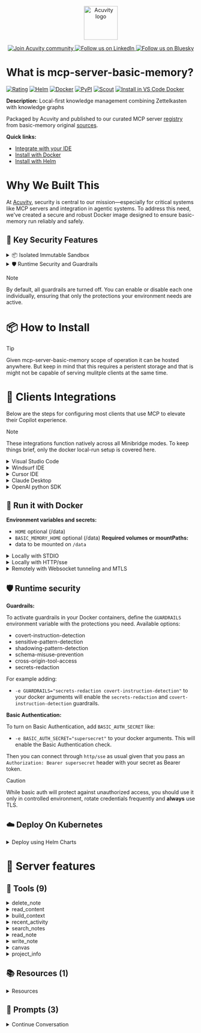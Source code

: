 <p align="center">
  <a href="https://acuvity.ai">
    <picture>
      <img src="https://mma.prnewswire.com/media/2544052/Acuvity__Logo.jpg" height="90" alt="Acuvity logo"/>
    </picture>
  </a>
</p>
<p align="center">
  <a href="https://discord.gg/BkU7fBkrNk">
    <img src="https://img.shields.io/badge/Acuvity-Join-7289DA?logo=discord&logoColor=fff" alt="Join Acuvity community" />
  </a>
<a href="https://www.linkedin.com/company/acuvity/">
    <img src="https://img.shields.io/badge/LinkedIn-Follow-7289DA" alt="Follow us on LinkedIn" />
  </a>
<a href="https://bsky.app/profile/acuvity.bsky.social">
    <img src="https://img.shields.io/badge/Bluesky-Follow-7289DA"?logo=bluesky&logoColor=fff" alt="Follow us on Bluesky" />
  </a>
</p>


# What is mcp-server-basic-memory?

[![Rating](https://img.shields.io/badge/C-3775A9?label=Rating)](https://docs.anthropic.com/en/docs/build-with-claude/tool-use/implement-tool-use#best-practices-for-tool-definitions)
[![Helm](https://img.shields.io/badge/1.0.0-3775A9?logo=helm&label=Charts&logoColor=fff)](https://hub.docker.com/r/acuvity/mcp-server-basic-memory/tags/)
[![Docker](https://img.shields.io/docker/image-size/acuvity/mcp-server-basic-memory/0.12.3?logo=docker&logoColor=fff&label=0.12.3)](https://hub.docker.com/r/acuvity/mcp-server-basic-memory)
[![PyPI](https://img.shields.io/badge/0.12.3-3775A9?logo=pypi&logoColor=fff&label=basic-memory)](https://pypi.org/project/basic-memory/)
[![Scout](https://img.shields.io/badge/Active-3775A9?logo=docker&logoColor=fff&label=Scout)](https://hub.docker.com/r/acuvity/mcp-server-fetch/)
[![Install in VS Code Docker](https://img.shields.io/badge/VS_Code-One_click_install-0078d7?logo=githubcopilot)](https://insiders.vscode.dev/redirect/mcp/install?name=mcp-server-basic-memory&config=%7B%22args%22%3A%5B%22run%22%2C%22-i%22%2C%22--rm%22%2C%22--read-only%22%2C%22-v%22%2C%22memory%3A%2Fdata%22%2C%22docker.io%2Facuvity%2Fmcp-server-basic-memory%3A0.12.3%22%5D%2C%22command%22%3A%22docker%22%7D)

**Description:** Local-first knowledge management combining Zettelkasten with knowledge graphs

Packaged by Acuvity and published to our curated MCP server [registry](https://mcp.acuvity.ai) from basic-memory original [sources](https://pypi.org/project/basic-memory/).

**Quick links:**

- [Integrate with your IDE](https://github.com/acuvity/mcp-servers-registry/blob/main/mcp-server-basic-memory/docker/README.md#-clients-integrations)
- [Install with Docker](https://github.com/acuvity/mcp-servers-registry/tree/main/mcp-server-basic-memory/docker/README.md#-run-it-with-docker)
- [Install with Helm](https://github.com/acuvity/mcp-servers-registry/tree/main/mcp-server-basic-memory/charts/mcp-server-basic-memory/README.md#how-to-install)

# Why We Built This

At [Acuvity](https://acuvity.ai), security is central to our mission—especially for critical systems like MCP servers and integration in agentic systems.
To address this need, we've created a secure and robust Docker image designed to ensure basic-memory run reliably and safely.

## 🔐 Key Security Features

<details>
<summary>📦 Isolated Immutable Sandbox </summary>

- **Isolated Execution**: All tools run within secure, containerized sandboxes to enforce process isolation and prevent lateral movement.
- **Non-root by Default**: Enforces least-privilege principles, minimizing the impact of potential security breaches.
- **Read-only Filesystem**: Ensures runtime immutability, preventing unauthorized modification.
- **Version Pinning**: Guarantees consistency and reproducibility across deployments by locking tool and dependency versions.
- **CVE Scanning**: Continuously scans images for known vulnerabilities using [Docker Scout](https://docs.docker.com/scout/) to support proactive mitigation.
- **SBOM & Provenance**: Delivers full supply chain transparency by embedding metadata and traceable build information."
</details>

<details>
<summary>🛡️ Runtime Security and Guardrails</summary>

**Minibridge Integration**: [Minibridge](https://github.com/acuvity/minibridge) establishes secure Agent-to-MCP connectivity, supports Rego/HTTP-based policy enforcement 🕵️, and simplifies orchestration.

The [ARC](https://github.com/acuvity/mcp-servers-registry/tree/main) container includes a [built-in Rego policy](https://github.com/acuvity/mcp-servers-registry/tree/main/mcp-server-basic-memory/docker/policy.rego) that enables a set of runtime "guardrails"" to help enforce security, privacy, and correct usage of your services. Below is an overview of each guardrail provided.

### 🔒 Resource Integrity

**Mitigates MCP Rug Pull Attacks**

* **Goal:** Protect users from malicious tool description changes after initial approval, preventing post-installation manipulation or deception.
* **Mechanism:** Locks tool descriptions upon client approval and verifies their integrity before execution. Any modification to the description triggers a security violation, blocking unauthorized changes from server-side updates.

### 🛡️ Gardrails

### Covert Instruction Detection

Monitors incoming requests for hidden or obfuscated directives that could alter policy behavior.

* **Goal:** Stop attackers from slipping unnoticed commands or payloads into otherwise harmless data.
* **Mechanism:** Applies a library of regex patterns and binary‐encoding checks to the full request body. If any pattern matches a known covert channel (e.g., steganographic markers, hidden HTML tags, escape-sequence tricks), the request is rejected.

### Sensitive Pattern Detection

Block user-defined sensitive data patterns (credential paths, filesystem references).

* **Goal:** Block accidental or malicious inclusion of sensitive information that violates data-handling rules.
* **Mechanism:** Runs a curated set of regexes against all payloads and tool descriptions—matching patterns such as `.env` files, RSA key paths, directory traversal sequences.

### Shadowing Pattern Detection

Detects and blocks "shadowing" attacks, where a malicious MCP server sneaks hidden directives into its own tool descriptions to hijack or override the behavior of other, trusted tools.

* **Goal:** Stop a rogue server from poisoning the agent’s logic by embedding instructions that alter how a different server’s tools operate (e.g., forcing all emails to go to an attacker’s address even when the user calls a separate `send_email` tool).
* **Mechanism:** During policy load, each tool description is scanned for cross‐tool override patterns—such as `<IMPORTANT>` sections referencing other tool names, hidden side‐effects, or directives that apply to a different server’s API. Any description that attempts to shadow or extend instructions for a tool outside its own namespace triggers a policy violation and is rejected.

### Schema Misuse Prevention

Enforces strict adherence to MCP input schemas.

* **Goal:** Prevent malformed or unexpected fields from bypassing validations, causing runtime errors, or enabling injections.
* **Mechanism:** Compares each incoming JSON object against the declared schema (required properties, allowed keys, types). Any extra, missing, or mistyped field triggers an immediate policy violation.

### Cross-Origin Tool Access

Controls whether tools may invoke tools or services from external origins.

* **Goal:** Prevent untrusted or out-of-scope services from being called.
* **Mechanism:** Examines tool invocation requests and outgoing calls, verifying each target against an allowlist of approved domains or service names. Calls to any non-approved origin are blocked.

### Secrets Redaction

Automatically masks sensitive values so they never appear in logs or responses.

* **Goal:** Ensure that API keys, tokens, passwords, and other credentials cannot leak in plaintext.
* **Mechanism:** Scans every text output for known secret formats (e.g., AWS keys, GitHub PATs, JWTs). Matches are replaced with `[REDACTED]` before the response is sent or recorded.

## Basic Authentication via Shared Secret

Provides a lightweight auth layer using a single shared token.

* **Mechanism:** Expects clients to send an `Authorization` header with the predefined secret.
* **Use Case:** Quickly lock down your endpoint in development or simple internal deployments—no complex OAuth/OIDC setup required.

These controls ensure robust runtime integrity, prevent unauthorized behavior, and provide a foundation for secure-by-design system operations.


To review the full policy, see it [here](https://github.com/acuvity/mcp-servers-registry/tree/main/mcp-server-basic-memory/docker/policy.rego). Alternatively, you can override the default policy or supply your own policy file to use (see [here](https://github.com/acuvity/mcp-servers-registry/tree/main/mcp-server-basic-memory/docker/entrypoint.sh) for Docker, [here](https://github.com/acuvity/mcp-servers-registry/tree/main/mcp-server-basic-memory/charts/mcp-server-basic-memory#minibridge) for Helm charts).

</details>

> [!NOTE]
> By default, all guardrails are turned off. You can enable or disable each one individually, ensuring that only the protections your environment needs are active.


# 📦 How to Install


> [!TIP]
> Given mcp-server-basic-memory scope of operation it can be hosted anywhere.
> But keep in mind that this requires a peristent storage and that is might not be capable of serving mulitple clients at the same time.

# 🧰 Clients Integrations

Below are the steps for configuring most clients that use MCP to elevate their Copilot experience.

> [!NOTE]
> These integrations function natively across all Minibridge modes.
> To keep things brief, only the docker local-run setup is covered here.

<details>
<summary>Visual Studio Code</summary>

To get started immediately, you can use the "one-click" link below:

[![Install in VS Code Docker](https://img.shields.io/badge/VS_Code-One_click_install-0078d7?logo=githubcopilot)](https://insiders.vscode.dev/redirect/mcp/install?name=mcp-server-basic-memory&config=%7B%22args%22%3A%5B%22run%22%2C%22-i%22%2C%22--rm%22%2C%22--read-only%22%2C%22-v%22%2C%22memory%3A%2Fdata%22%2C%22docker.io%2Facuvity%2Fmcp-server-basic-memory%3A0.12.3%22%5D%2C%22command%22%3A%22docker%22%7D)

## Global scope

Press `ctrl + shift + p` and type `Preferences: Open User Settings JSON` to add the following section:

```json
{
  "mcp": {
    "servers": {
      "acuvity-mcp-server-basic-memory": {
        "command": "docker",
        "args": [
          "run",
          "-i",
          "--rm",
          "--read-only",
          "-v",
          "memory:/data",
          "docker.io/acuvity/mcp-server-basic-memory:0.12.3"
        ]
      }
    }
  }
}
```

## Workspace scope

In your workspace create a file called `.vscode/mcp.json` and add the following section:

```json
{
  "servers": {
    "acuvity-mcp-server-basic-memory": {
      "command": "docker",
      "args": [
        "run",
        "-i",
        "--rm",
        "--read-only",
        "-v",
        "memory:/data",
        "docker.io/acuvity/mcp-server-basic-memory:0.12.3"
      ]
    }
  }
}
```

> To pass secrets you should use the `promptString` input type described in the [Visual Studio Code documentation](https://code.visualstudio.com/docs/copilot/chat/mcp-servers).

</details>

<details>
<summary>Windsurf IDE</summary>

In `~/.codeium/windsurf/mcp_config.json` add the following section:

```json
{
  "mcpServers": {
    "acuvity-mcp-server-basic-memory": {
      "command": "docker",
      "args": [
        "run",
        "-i",
        "--rm",
        "--read-only",
        "-v",
        "memory:/data",
        "docker.io/acuvity/mcp-server-basic-memory:0.12.3"
      ]
    }
  }
}
```

See [Windsurf documentation](https://docs.windsurf.com/windsurf/mcp) for more info.

</details>

<details>
<summary>Cursor IDE</summary>

Add the following JSON block to your mcp configuration file:
- `~/.cursor/mcp.json` for global scope
- `.cursor/mcp.json` for project scope

```json
{
  "mcpServers": {
    "acuvity-mcp-server-basic-memory": {
      "command": "docker",
      "args": [
        "run",
        "-i",
        "--rm",
        "--read-only",
        "-v",
        "memory:/data",
        "docker.io/acuvity/mcp-server-basic-memory:0.12.3"
      ]
    }
  }
}
```

See [cursor documentation](https://docs.cursor.com/context/model-context-protocol) for more information.

</details>
<details>

<summary>Claude Desktop</summary>

In the `claude_desktop_config.json` configuration file add the following section:

```json
{
  "mcpServers": {
    "acuvity-mcp-server-basic-memory": {
      "command": "docker",
      "args": [
        "run",
        "-i",
        "--rm",
        "--read-only",
        "-v",
        "memory:/data",
        "docker.io/acuvity/mcp-server-basic-memory:0.12.3"
      ]
    }
  }
}
```

See [Anthropic documentation](https://docs.anthropic.com/en/docs/agents-and-tools/mcp) for more information.
</details>

<details>
<summary>OpenAI python SDK</summary>

## Running locally

```python
async with MCPServerStdio(
    params={
        "command": "docker",
        "args": ["run","-i","--rm","--read-only","-v","memory:/data","docker.io/acuvity/mcp-server-basic-memory:0.12.3"]
    }
) as server:
    tools = await server.list_tools()
```

## Running remotely

```python
async with MCPServerSse(
    params={
        "url": "http://<ip>:<port>/sse",
    }
) as server:
    tools = await server.list_tools()
```

See [OpenAI Agents SDK docs](https://openai.github.io/openai-agents-python/mcp/) for more info.

</details>

## 🐳 Run it with Docker

**Environment variables and secrets:**
  - `HOME` optional (/data)
  - `BASIC_MEMORY_HOME` optional (/data)
**Required volumes or mountPaths:**
  - data to be mounted on `/data`


<details>
<summary>Locally with STDIO</summary>

In your client configuration set:

- command: `docker`
- arguments: `run -i --rm --read-only -v memory:/data docker.io/acuvity/mcp-server-basic-memory:0.12.3`

</details>

<details>
<summary>Locally with HTTP/sse</summary>

Simply run as:

```console
docker run -it -p 8000:8000 --rm --read-only -v memory:/data docker.io/acuvity/mcp-server-basic-memory:0.12.3
```

Then on your application/client, you can configure to use it like:

```json
{
  "mcpServers": {
    "acuvity-mcp-server-basic-memory": {
      "url": "http://localhost:8000/sse"
    }
  }
}
```

You might have to use different ports for different tools.

</details>

<details>
<summary>Remotely with Websocket tunneling and MTLS </summary>

> This section assume you are familiar with TLS and certificates and will require:
> - a server certificate with proper DNS/IP field matching your tool deployment.
> - a client-ca used to sign client certificates

1. Start the server in `backend` mode
 - add an environment variable like `-e MINIBRIDGE_MODE=backend`
 - add the TLS certificates (recommended) through a volume let's say `/certs` ex (`-v $PWD/certs:/certs`)
 - instruct minibridge to use those certs with
   - `-e MINIBRIDGE_TLS_SERVER_CERT=/certs/server-cert.pem`
   - `-e MINIBRIDGE_TLS_SERVER_KEY=/certs/server-key.pem`
   - `-e MINIBRIDGE_TLS_SERVER_KEY_PASS=optional`
   - `-e MINIBRIDGE_TLS_SERVER_CLIENT_CA=/certs/client-ca.pem`

2. Start `minibridge` locally in frontend mode:
  - Get [minibridge](https://github.com/acuvity/minibridge) binary for your OS.

In your client configuration, Minibridge works like any other STDIO command.

Example for Claude Desktop:

```json
{
  "mcpServers": {
    "acuvity-mcp-server-basic-memory": {
      "command": "minibridge",
      "args": ["frontend", "--backend", "wss://<remote-url>:8000/ws", "--tls-client-backend-ca", "/path/to/ca/that/signed/the/server-cert.pem/ca.pem", "--tls-client-cert", "/path/to/client-cert.pem", "--tls-client-key", "/path/to/client-key.pem"]
    }
  }
}
```

That's it.

Minibridge offers a host of additional features. For step-by-step guidance, please visit the wiki. And if anything’s unclear, don’t hesitate to reach out!

</details>

## 🛡️ Runtime security

**Guardrails:**

To activate guardrails in your Docker containers, define the `GUARDRAILS` environment variable with the protections you need. Available options:
- covert-instruction-detection
- sensitive-pattern-detection
- shadowing-pattern-detection
- schema-misuse-prevention
- cross-origin-tool-access
- secrets-redaction

For example adding:
- `-e GUARDRAILS="secrets-redaction covert-instruction-detection"`
to your docker arguments will enable the `secrets-redaction` and `covert-instruction-detection` guardrails.

**Basic Authentication:**

To turn on Basic Authentication, add `BASIC_AUTH_SECRET` like:
- `-e BASIC_AUTH_SECRET="supersecret"`
to your docker arguments. This will enable the Basic Authentication check.

Then you can connect through `http/sse` as usual given that you pass an `Authorization: Bearer supersecret` header with your secret as Bearer token.

> [!CAUTION]
> While basic auth will protect against unauthorized access, you should use it only in controlled environment,
> rotate credentials frequently and **always** use TLS.

## ☁️ Deploy On Kubernetes

<details>
<summary>Deploy using Helm Charts</summary>

### Chart storage requirement

This chart will be deployed as a `StatefulSet` as the server requires access to persistent storage.

You will have to configure the storage settings for:
  - `storage.memory.class` with a proper storage class
  - `storage.memory.size` with a proper storage size

### Chart settings requirements

This chart requires some mandatory information to be installed.

**Optional Environment variables**:
  - `HOME="/data"` environment variable can be changed with env.HOME="/data"
  - `BASIC_MEMORY_HOME="/data"` environment variable can be changed with env.BASIC_MEMORY_HOME="/data"

### How to install

You can inspect the chart `README`:

```console
helm show readme oci://docker.io/acuvity/mcp-server-basic-memory --version 1.0.0
````

You can inspect the values that you can configure:

```console
helm show values oci://docker.io/acuvity/mcp-server-basic-memory --version 1.0.0
````

Install with helm

```console
helm install mcp-server-basic-memory oci://docker.io/acuvity/mcp-server-basic-memory --version 1.0.0
```

From there your MCP server mcp-server-basic-memory will be reachable by default through `http/sse` from inside the cluster using the Kubernetes Service `mcp-server-basic-memory` on port `8000` by default. You can change that by looking at the `service` section of the `values.yaml` file.

### How to Monitor

The deployment will create a Kubernetes service with a `healthPort`, that is used for liveness probes and readiness probes. This health port can also be used by the monitoring stack of your choice and exposes metrics under the `/metrics` path.

See full charts [Readme](https://github.com/acuvity/mcp-servers-registry/tree/main/mcp-server-basic-memory/charts/mcp-server-basic-memory/README.md) for more details about settings and runtime security including guardrails activation.

</details>

# 🧠 Server features

## 🧰 Tools (9)
<details>
<summary>delete_note</summary>

**Description**:

```
Delete a note by title or permalink
```

**Parameter**:

| Name | Type | Description | Required? |
|-----------|------|-------------|-----------|
| identifier | string | not set | Yes
</details>
<details>
<summary>read_content</summary>

**Description**:

```
Read a file's raw content by path or permalink
```

**Parameter**:

| Name | Type | Description | Required? |
|-----------|------|-------------|-----------|
| path | string | not set | Yes
</details>
<details>
<summary>build_context</summary>

**Description**:

```
Build context from a memory:// URI to continue conversations naturally.
    
    Use this to follow up on previous discussions or explore related topics.
    Timeframes support natural language like:
    - "2 days ago"
    - "last week" 
    - "today"
    - "3 months ago"
    Or standard formats like "7d", "24h"
    
```

**Parameter**:

| Name | Type | Description | Required? |
|-----------|------|-------------|-----------|
| depth | any | not set | No
| max_related | integer | not set | No
| page | integer | not set | No
| page_size | integer | not set | No
| timeframe | any | not set | No
| url | string | not set | Yes
</details>
<details>
<summary>recent_activity</summary>

**Description**:

```
Get recent activity from across the knowledge base.

    Timeframe supports natural language formats like:
    - "2 days ago"  
    - "last week"
    - "yesterday" 
    - "today"
    - "3 weeks ago"
    Or standard formats like "7d"
    
```

**Parameter**:

| Name | Type | Description | Required? |
|-----------|------|-------------|-----------|
| depth | integer | not set | No
| max_related | integer | not set | No
| page | integer | not set | No
| page_size | integer | not set | No
| timeframe | string | not set | No
| type | any | not set | No
</details>
<details>
<summary>search_notes</summary>

**Description**:

```
Search across all content in the knowledge base.
```

**Parameter**:

| Name | Type | Description | Required? |
|-----------|------|-------------|-----------|
| after_date | any | not set | No
| entity_types | any | not set | No
| page | integer | not set | No
| page_size | integer | not set | No
| query | string | not set | Yes
| search_type | string | not set | No
| types | any | not set | No
</details>
<details>
<summary>read_note</summary>

**Description**:

```
Read a markdown note by title or permalink.
```

**Parameter**:

| Name | Type | Description | Required? |
|-----------|------|-------------|-----------|
| identifier | string | not set | Yes
| page | integer | not set | No
| page_size | integer | not set | No
</details>
<details>
<summary>write_note</summary>

**Description**:

```
Create or update a markdown note. Returns a markdown formatted summary of the semantic content.
```

**Parameter**:

| Name | Type | Description | Required? |
|-----------|------|-------------|-----------|
| content | string | not set | Yes
| folder | string | not set | Yes
| tags | string | not set | No
| title | string | not set | Yes
</details>
<details>
<summary>canvas</summary>

**Description**:

```
Create an Obsidian canvas file to visualize concepts and connections.
```

**Parameter**:

| Name | Type | Description | Required? |
|-----------|------|-------------|-----------|
| edges | array | not set | Yes
| folder | string | not set | Yes
| nodes | array | not set | Yes
| title | string | not set | Yes
</details>
<details>
<summary>project_info</summary>

**Description**:

```
Get information and statistics about the current Basic Memory project.
```

**Parameter**:

| Name | Type | Description | Required? |
|-----------|------|-------------|-----------|
</details>

## 📚 Resources (1)

<details>
<summary>Resources</summary>

| Name | Mime type | URI| Content |
|-----------|------|-------------|-----------|
| ai assistant guide | text/plain | memory://ai_assistant_guide | - |

</details>

## 📝 Prompts (3)
<details>
<summary>Continue Conversation</summary>

**Description**:

```
Continue a previous conversation
```

**Parameter**:

| Argument | Description | Required |
|-----------|------|-------------|
| topic | Topic or keyword to search for |No |
| timeframe | How far back to look for activity (e.g. '1d', '1 week') |No |
<details>
<summary>Share Recent Activity</summary>

**Description**:

```
Get recent activity from across the knowledge base
```

**Parameter**:

| Argument | Description | Required |
|-----------|------|-------------|
| timeframe | How far back to look for activity (e.g. '1d', '1 week') |No |
<details>
<summary>Search Knowledge Base</summary>

**Description**:

```
Search across all content in basic-memory
```

**Parameter**:

| Argument | Description | Required |
|-----------|------|-------------|
| query | not set |Yes |
| timeframe | How far back to search (e.g. '1d', '1 week') |No |

</details>


# 🔐 Resource SBOM

Minibridge will perform hash checks for the following resources. The hashes are given as references and are the sha256 sum of the description.

| Resource | Name | Parameter | Hash |
|-----------|------|------|------|
| prompts | Continue Conversation | description | 08f57034421ff1f069d1c1f6dd0dd640b9982a6ba21a5b2442953cb1b5dd6efa |
| prompts | Continue Conversation | timeframe | cd9af00423b977d8f501edaeef3d43f42a323778bbbcc0900c4d88b6a4f9354e |
| prompts | Continue Conversation | topic | d8cb6ba6d70a65d763ba5f3f38b7f24ffee35f1f32c0fb1d5bfe095ba9f2d327 |
| prompts | Search Knowledge Base | description | dcd0e4296554bc417239afd10b686e82c4879c842c3a7c60a2288ad0152513e3 |
| prompts | Search Knowledge Base | query | e3b0c44298fc1c149afbf4c8996fb92427ae41e4649b934ca495991b7852b855 |
| prompts | Search Knowledge Base | timeframe | ac891e951bb4167b6fafdd14fdac08a1dcf761aacef7f3add86de2000a8223fb |
| prompts | Share Recent Activity | description | acaf99888843d7d2c0243f8bf67259929179ab71579a4af5a16571f3485475f7 |
| prompts | Share Recent Activity | timeframe | cd9af00423b977d8f501edaeef3d43f42a323778bbbcc0900c4d88b6a4f9354e |
| tools | build_context | description | 5e8820de852b3082413d3bd44c6d0b5764cea766cadfcac66876f4b49e604614 |
| tools | canvas | description | c739f799c4f54a0beebbbba387862e5370f4e715f36b65d0e523b3fe664d759c |
| tools | delete_note | description | b92bd108ffa7b65b4ac92c9f75167080771a08e3e9a78dd6ec3fabde085802b7 |
| tools | project_info | description | 80e50af2790edd8a0228a515f76a18d540cb04542b3f5fa91037917a6ae13847 |
| tools | read_content | description | 5b184094eabd23821254f0608ad35de1570fd776906e9ff822020cd68d129921 |
| tools | read_note | description | 5d503b64dafb1601312dd1780eb5fbdb5d7988f7d1ce090545c3fb033c0bec77 |
| tools | recent_activity | description | 8b43acabdd7bc9e4ab6398f1f27b28203fb5df0314d7f0888946136d40f548d5 |
| tools | search_notes | description | fcaec1323a397ec1b89c8d50efb4cf4af054f0574d569452599c927231594adc |
| tools | write_note | description | 3fb632ad40400235da2eae016e76b13f699cd2206aca615729e8ee85653ec98f |


💬 Questions? Open an issue or contact [ support@acuvity.ai ](mailto:support@acuvity.ai).
📦 Contributions welcome!

